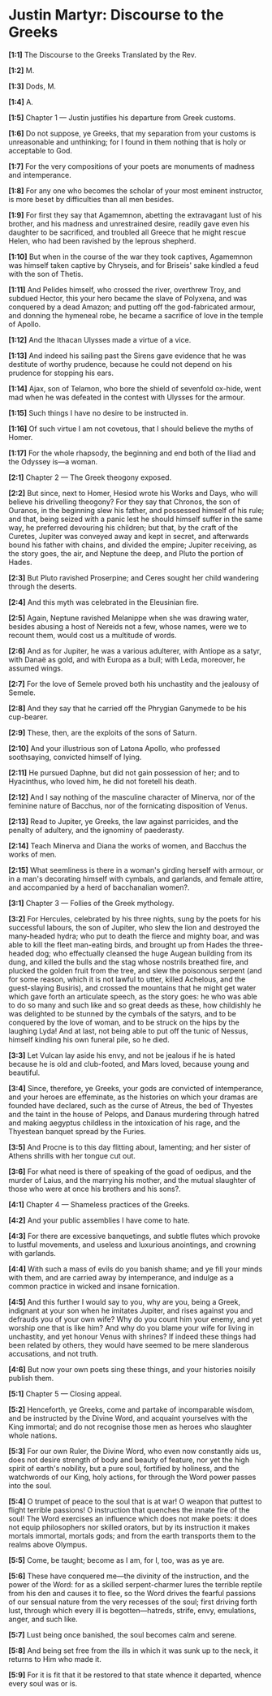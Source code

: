 # Justin Martyr: Discourse to the Greeks

**[1:1]** The Discourse to the Greeks  Translated by the Rev.

**[1:2]** M.

**[1:3]** Dods, M.

**[1:4]** A.

**[1:5]** Chapter 1 — Justin justifies his departure from Greek customs.

**[1:6]** Do not suppose, ye Greeks, that my separation from your customs is unreasonable and unthinking; for I found in them nothing that is holy or acceptable to God.

**[1:7]** For the very compositions of your poets are monuments of madness and intemperance.

**[1:8]** For any one who becomes the scholar of your most eminent instructor, is more beset by difficulties than all men besides.

**[1:9]** For first they say that Agamemnon, abetting the extravagant lust of his brother, and his madness and unrestrained desire, readily gave even his daughter to be sacrificed, and troubled all Greece that he might rescue Helen, who had been ravished by the leprous shepherd.

**[1:10]** But when in the course of the war they took captives, Agamemnon was himself taken captive by Chryseis, and for Briseis' sake kindled a feud with the son of Thetis.

**[1:11]** And Pelides himself, who crossed the river, overthrew Troy, and subdued Hector, this your hero became the slave of Polyxena, and was conquered by a dead Amazon; and putting off the god-fabricated armour, and donning the hymeneal robe, he became a sacrifice of love in the temple of Apollo.

**[1:12]** And the Ithacan Ulysses made a virtue of a vice.

**[1:13]** And indeed his sailing past the Sirens gave evidence that he was destitute of worthy prudence, because he could not depend on his prudence for stopping his ears.

**[1:14]** Ajax, son of Telamon, who bore the shield of sevenfold ox-hide, went mad when he was defeated in the contest with Ulysses for the armour.

**[1:15]** Such things I have no desire to be instructed in.

**[1:16]** Of such virtue I am not covetous, that I should believe the myths of Homer.

**[1:17]** For the whole rhapsody, the beginning and end both of the Iliad and the Odyssey is—a woman.

**[2:1]** Chapter 2 — The Greek theogony exposed.

**[2:2]** But since, next to Homer, Hesiod wrote his Works and Days, who will believe his drivelling theogony? For they say that Chronos, the son of Ouranos, in the beginning slew his father, and possessed himself of his rule; and that, being seized with a panic lest he should himself suffer in the same way, he preferred devouring his children; but that, by the craft of the Curetes, Jupiter was conveyed away and kept in secret, and afterwards bound his father with chains, and divided the empire; Jupiter receiving, as the story goes, the air, and Neptune the deep, and Pluto the portion of Hades.

**[2:3]** But Pluto ravished Proserpine; and Ceres sought her child wandering through the deserts.

**[2:4]** And this myth was celebrated in the Eleusinian fire.

**[2:5]** Again, Neptune ravished Melanippe when she was drawing water, besides abusing a host of Nereids not a few, whose names, were we to recount them, would cost us a multitude of words.

**[2:6]** And as for Jupiter, he was a various adulterer, with Antiope as a satyr, with Danaë as gold, and with Europa as a bull; with Leda, moreover, he assumed wings.

**[2:7]** For the love of Semele proved both his unchastity and the jealousy of Semele.

**[2:8]** And they say that he carried off the Phrygian Ganymede to be his cup-bearer.

**[2:9]** These, then, are the exploits of the sons of Saturn.

**[2:10]** And your illustrious son of Latona Apollo, who professed soothsaying, convicted himself of lying.

**[2:11]** He pursued Daphne, but did not gain possession of her; and to Hyacinthus, who loved him, he did not foretell his death.

**[2:12]** And I say nothing of the masculine character of Minerva, nor of the feminine nature of Bacchus, nor of the fornicating disposition of Venus.

**[2:13]** Read to Jupiter, ye Greeks, the law against parricides, and the penalty of adultery, and the ignominy of paederasty.

**[2:14]** Teach Minerva and Diana the works of women, and Bacchus the works of men.

**[2:15]** What seemliness is there in a woman's girding herself with armour, or in a man's decorating himself with cymbals, and garlands, and female attire, and accompanied by a herd of bacchanalian women?.

**[3:1]** Chapter 3 — Follies of the Greek mythology.

**[3:2]** For Hercules, celebrated by his three nights, sung by the poets for his successful labours, the son of Jupiter, who slew the lion and destroyed the many-headed hydra; who put to death the fierce and mighty boar, and was able to kill the fleet man-eating birds, and brought up from Hades the three-headed dog; who effectually cleansed the huge Augean building from its dung, and killed the bulls and the stag whose nostrils breathed fire, and plucked the golden fruit from the tree, and slew the poisonous serpent (and for some reason, which it is not lawful to utter, killed Achelous, and the guest-slaying Busiris), and crossed the mountains that he might get water which gave forth an articulate speech, as the story goes: he who was able to do so many and such like and so great deeds as these, how childishly he was delighted to be stunned by the cymbals of the satyrs, and to be conquered by the love of woman, and to be struck on the hips by the laughing Lyda! And at last, not being able to put off the tunic of Nessus, himself kindling his own funeral pile, so he died.

**[3:3]** Let Vulcan lay aside his envy, and not be jealous if he is hated because he is old and club-footed, and Mars loved, because young and beautiful.

**[3:4]** Since, therefore, ye Greeks, your gods are convicted of intemperance, and your heroes are effeminate, as the histories on which your dramas are founded have declared, such as the curse of Atreus, the bed of Thyestes and the taint in the house of Pelops, and Danaus murdering through hatred and making aegyptus childless in the intoxication of his rage, and the Thyestean banquet spread by the Furies.

**[3:5]** And Procne is to this day flitting about, lamenting; and her sister of Athens shrills with her tongue cut out.

**[3:6]** For what need is there of speaking of the goad of oedipus, and the murder of Laius, and the marrying his mother, and the mutual slaughter of those who were at once his brothers and his sons?.

**[4:1]** Chapter 4 — Shameless practices of the Greeks.

**[4:2]** And your public assemblies I have come to hate.

**[4:3]** For there are excessive banquetings, and subtle flutes which provoke to lustful movements, and useless and luxurious anointings, and crowning with garlands.

**[4:4]** With such a mass of evils do you banish shame; and ye fill your minds with them, and are carried away by intemperance, and indulge as a common practice in wicked and insane fornication.

**[4:5]** And this further I would say to you, why are you, being a Greek, indignant at your son when he imitates Jupiter, and rises against you and defrauds you of your own wife? Why do you count him your enemy, and yet worship one that is like him? And why do you blame your wife for living in unchastity, and yet honour Venus with shrines? If indeed these things had been related by others, they would have seemed to be mere slanderous accusations, and not truth.

**[4:6]** But now your own poets sing these things, and your histories noisily publish them.

**[5:1]** Chapter 5 — Closing appeal.

**[5:2]** Henceforth, ye Greeks, come and partake of incomparable wisdom, and be instructed by the Divine Word, and acquaint yourselves with the King immortal; and do not recognise those men as heroes who slaughter whole nations.

**[5:3]** For our own Ruler, the Divine Word, who even now constantly aids us, does not desire strength of body and beauty of feature, nor yet the high spirit of earth's nobility, but a pure soul, fortified by holiness, and the watchwords of our King, holy actions, for through the Word power passes into the soul.

**[5:4]** O trumpet of peace to the soul that is at war! O weapon that puttest to flight terrible passions! O instruction that quenches the innate fire of the soul! The Word exercises an influence which does not make poets: it does not equip philosophers nor skilled orators, but by its instruction it makes mortals immortal, mortals gods; and from the earth transports them to the realms above Olympus.

**[5:5]** Come, be taught; become as I am, for I, too, was as ye are.

**[5:6]** These have conquered me—the divinity of the instruction, and the power of the Word: for as a skilled serpent-charmer lures the terrible reptile from his den and causes it to flee, so the Word drives the fearful passions of our sensual nature from the very recesses of the soul; first driving forth lust, through which every ill is begotten—hatreds, strife, envy, emulations, anger, and such like.

**[5:7]** Lust being once banished, the soul becomes calm and serene.

**[5:8]** And being set free from the ills in which it was sunk up to the neck, it returns to Him who made it.

**[5:9]** For it is fit that it be restored to that state whence it departed, whence every soul was or is.

